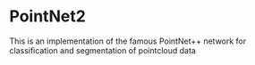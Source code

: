 # PointNet2
This is an implementation of the famous PointNet++ network for classification and segmentation of pointcloud data
